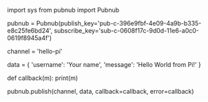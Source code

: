 
import sys
from pubnub import Pubnub

pubnub = Pubnub(publish_key='pub-c-396e9fbf-4e09-4a9b-b335-e8c25fe6bd24', subscribe_key='sub-c-0608f17c-9d0d-11e6-a0c0-0619f8945a4f')

channel = 'hello-pi'

data = {
  'username': 'Your name',
  'message': 'Hello World from Pi!'
}

def callback(m):
  print(m)

pubnub.publish(channel, data, callback=callback, error=callback)
